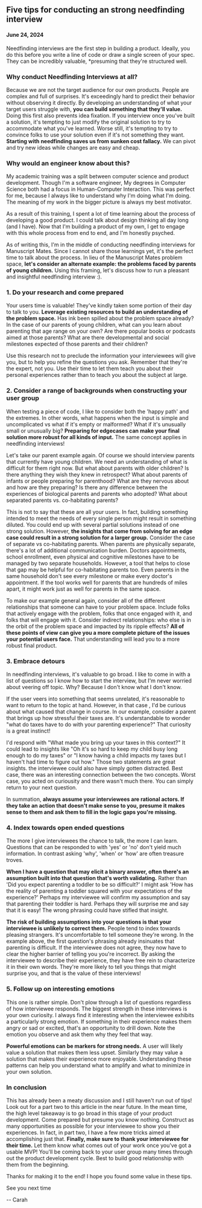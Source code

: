 ## Five tips for conducting an strong needfinding interview
#### June 24, 2024

Needfinding interviews are the first step in building a product. Ideally, you do this before you write a line of code or draw a single screen of your spec. They can be incredibly valuable, *presuming that they're structured well.

### Why conduct Needfinding Interviews at all?

Because we are not the target audience for our own products. People are complex and full of surprises. It's exceedingly hard to predict their behavior without observing it directly.  By developing an understanding of what your target users struggle with, **you can build something that they'll value.** Doing this first also prevents idea fixation. If you interview once you've built a solution, it's tempting to just modify the original solution to try to accommodate what you've learned. Worse still, it's tempting to try to convince folks to use your solution even if it's not something they want. **Starting with needfinding saves us from sunken cost fallacy.** We can pivot and try new ideas while changes are easy and cheap.

### Why would an engineer know about this?

My academic training was a split between computer science and product development. Though I'm a software engineer, My degrees in Computer Science both had a focus in Human-Computer Interaction. This was perfect for me, because I always like to understand why I'm doing what I'm doing. The meaning of my work in the bigger picture is always my best motivator.

As a result of this training, I spent a lot of time learning about the process of developing a good product.  I could talk about design thinking all day long (and I have). Now that I'm building a product of my own, I get to engage with this whole process from end to end, and I'm honestly psyched.

As of writing this, I'm in the middle of conducting needfinding interviews for Manuscript Mates. Since I cannot share those learnings yet, it's the perfect time to talk about the process. In lieu of the Manuscript Mates problem space, **let's consider an alternate example: the problems faced by parents of young children.** Using this framing, let's discuss how to run a pleasant and insightful needfinding interview :).

### 1. Do your research and come prepared

Your users time is valuable! They've kindly taken some portion of their day to talk to you. **Leverage existing resources to build an understanding of the problem space.** Has ink been spilled about the problem space already? In the case of our parents of young children, what can you learn about parenting that age range on your own? Are there popular books or podcasts aimed at those parents? What are there developmental and social milestones expected of those parents and their children?

Use this research not to preclude the information your interviewees will give you, but to help you refine the questions you ask. Remember that they're the expert, not you. Use their time to let them teach you about their personal experiences rather than to teach you about the subject at large.

### 2. Consider a range of backgrounds when constructing your user group

When testing a piece of code, I like to consider both the 'happy path' and the extremes. In other words, what happens when the input is simple and uncomplicated vs what if it's empty or malformed? What if it's unusually small or unusually big? **Preparing for edgecases can make your final solution more robust for all kinds of input.** The same concept applies in needfinding interviews!

Let's take our parent example again. Of course we should interview parents that currently have young children. We need an understanding of what is difficult for them right now. But what about parents with older children? Is there anything they wish they knew in retrospect? What about parents of infants or people preparing for parenthood? What are they nervous about and how are they preparing? Is there any difference between the experiences of  biological parents and parents who adopted? What about separated parents vs. co-habitating parents?

This is not to say that these are all your users. In fact, building something intended to meet the needs of every single person might result in something diluted. You could end up with several partial solutions instead of one strong solution. However, **the insights that come from solving for an edge case could result in a strong solution for a larger group.** Consider the case of separate vs co-habitating parents. When parents are physically separate, there's a lot of additional communication burden. Doctors appointments, school enrollment, even physical and cognitive milestones have to be managed by two separate households. However, a tool that helps to close that gap may be helpful for co-habitating parents too. Even parents in the same household don't see every milestone or make every doctor's appointment. If the tool works well for parents that are hundreds of miles apart, it might work just as well for parents in the same space.

To make our example general again, consider all of the different relationships that someone can have to your problem space. Include folks that actively engage with the problem, folks that once engaged with it, and folks that will engage with it. Consider indirect relationships: who else is in the orbit of the problem space and impacted by its ripple effects? **All of these points of view can give you a more complete picture of the issues your potential users face.** That understanding will lead you to a more robust final product.

### 3. Embrace detours

 In needfinding interviews, it's valuable to go broad. I like to come in with a list of questions so I know how to start the interview, but I'm never worried about veering off topic. Why? Because I don't know what I don't know.

If the user veers into something that seems unrelated, it's reasonable to want to return to the topic at hand. However, in that case , I'd be curious about what caused that change in course. In our example, consider a parent that brings up how stressful their taxes are.  It's understandable to wonder "what do taxes have to do with your parenting experience?" That curiosity is a great instinct!

I'd respond with "What made you bring up your taxes in this context?" It could lead to insights like "Oh it's so hard to keep my child busy long enough to do my taxes" or "I know having a child impacts my taxes but I haven't had time to figure out how." Those two statements are great insights. the interviewee could also have simply gotten distracted. Best case, there was an interesting connection between the two concepts. Worst case, you acted on curiousity and there wasn't much there. You can simply return to your next question. 

In summation, **always assume your interviewees are rational actors. If they take an action that doesn't make sense to you, presume it makes sense to them and ask them to fill in the logic gaps you're missing.**

### 4. Index towards open ended questions

The more I give interviewees the chance to talk, the more I can learn. Questions that can be responded to with 'yes' or 'no' don't yield much information. In contrast asking 'why', 'when' or 'how' are often treasure troves.

**When I have a question that may elicit a binary answer, often there's an assumption built into that question that's worth validating.** Rather than 'Did you expect parenting a toddler to be so difficult?' I might ask 'How has the reality of parenting a toddler squared with your expectations of the experience?' Perhaps my interviewee will confirm my assumption and say that parenting their toddler is hard. Perhaps they will surprise me and say that it is easy! The wrong phrasing could have stifled that insight. 

**The risk of building assumptions into your questions is that your interviewee is unlikely to correct them.** People tend to index towards pleasing strangers. It's uncomfortable to tell someone they're wrong. In the example above, the first question's phrasing already insinuates that parenting is difficult. If the interviewee does not agree, they now have to clear the higher barrier of telling you you're incorrect. By asking the interviewee to describe their experience, they have free rein to characterize it in their own words. They're more likely to tell you things that might surprise you, and that is the value of these interviews!

### 5. Follow up on interesting emotions

This one is rather simple. Don't plow through a list of questions regardless of how interviewee responds. The biggest strength in these interviews is your own curiosity. I always find it interesting when the interviewee exhibits a particularly strong emotion. If something in their experience makes them angry or sad or excited, that's an opportunity to drill down. Note the emotion you observe and ask them why they feel that way. 

**Powerful emotions can be markers for strong needs.** A user will likely value a solution that makes them less upset. Similarly they may value a solution that makes their experience more enjoyable. Understanding these patterns can help you understand what to amplify and what to minimize in your own solution.


### In conclusion

This has already been a meaty discussion and I still haven't run out of tips!  Look out for a part two to this article in the near future. In the mean time, the high level takeaway is to go broad in this stage of your product development. Come prepared but presume you know nothing. Construct as many opportunities as possible for your interviewee to show you their experiences. In fact, in part two, I have a few more tricks aimed at accomplishing just that. **Finally, make sure to thank your interviewee for their time.** Let them know what comes out of your work once you've got a usable MVP! You'll be coming back to your user group many times through out the product development cycle. Best to build good relationship with them from the beginning. 

Thanks for making it to the end! I hope you found some value in these tips. 

See you next time

-- Carah
